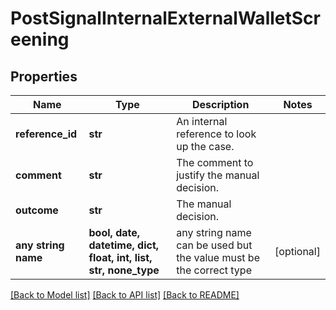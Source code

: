 # PostSignalInternalExternalWalletScreening


## Properties
Name | Type | Description | Notes
------------ | ------------- | ------------- | -------------
**reference_id** | **str** | An internal reference to look up the case. | 
**comment** | **str** | The comment to justify the manual decision. | 
**outcome** | **str** | The manual decision. | 
**any string name** | **bool, date, datetime, dict, float, int, list, str, none_type** | any string name can be used but the value must be the correct type | [optional]

[[Back to Model list]](../README.md#documentation-for-models) [[Back to API list]](../README.md#documentation-for-api-endpoints) [[Back to README]](../README.md)


